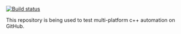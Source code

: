 [![Build status](https://ci.appveyor.com/api/projects/status/g2yt3lrhax488qai/branch/master?svg=true)](https://ci.appveyor.com/project/blake-fisher/test-ci/branch/master)

This repository is being used to test multi-platform c++ automation on GitHub.